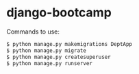# django-bootcamp
Commands to use:
```sh
$ python manage.py makemigrations DeptApp
$ python manage.py migrate
$ python manage.py createsuperuser
$ python manage.py runserver
```
